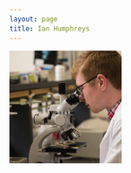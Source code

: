 ```yaml
---
layout: page
title: Ian Humphreys
---
```


 <img src="/images/ian_microscope3.jpg" width="200px" class="rounded-circle float-right">
